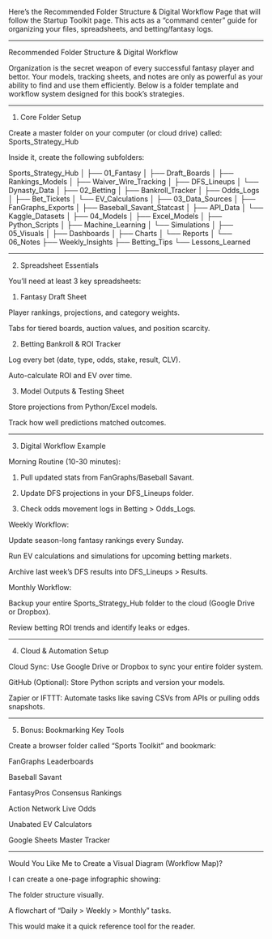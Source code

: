 Here’s the Recommended Folder Structure & Digital Workflow Page that will follow the Startup Toolkit page. This acts as a “command center” guide for organizing your files, spreadsheets, and betting/fantasy logs.


---

Recommended Folder Structure & Digital Workflow

Organization is the secret weapon of every successful fantasy player and bettor. Your models, tracking sheets, and notes are only as powerful as your ability to find and use them efficiently. Below is a folder template and workflow system designed for this book’s strategies.


---

1. Core Folder Setup

Create a master folder on your computer (or cloud drive) called:
Sports_Strategy_Hub

Inside it, create the following subfolders:

Sports_Strategy_Hub
│
├── 01_Fantasy
│   ├── Draft_Boards
│   ├── Rankings_Models
│   ├── Waiver_Wire_Tracking
│   ├── DFS_Lineups
│   └── Dynasty_Data
│
├── 02_Betting
│   ├── Bankroll_Tracker
│   ├── Odds_Logs
│   ├── Bet_Tickets
│   └── EV_Calculations
│
├── 03_Data_Sources
│   ├── FanGraphs_Exports
│   ├── Baseball_Savant_Statcast
│   ├── API_Data
│   └── Kaggle_Datasets
│
├── 04_Models
│   ├── Excel_Models
│   ├── Python_Scripts
│   ├── Machine_Learning
│   └── Simulations
│
├── 05_Visuals
│   ├── Dashboards
│   ├── Charts
│   └── Reports
│
└── 06_Notes
    ├── Weekly_Insights
    ├── Betting_Tips
    └── Lessons_Learned


---

2. Spreadsheet Essentials

You’ll need at least 3 key spreadsheets:

1. Fantasy Draft Sheet

Player rankings, projections, and category weights.

Tabs for tiered boards, auction values, and position scarcity.



2. Betting Bankroll & ROI Tracker

Log every bet (date, type, odds, stake, result, CLV).

Auto-calculate ROI and EV over time.



3. Model Outputs & Testing Sheet

Store projections from Python/Excel models.

Track how well predictions matched outcomes.





---

3. Digital Workflow Example

Morning Routine (10-30 minutes):

1. Pull updated stats from FanGraphs/Baseball Savant.


2. Update DFS projections in your DFS_Lineups folder.


3. Check odds movement logs in Betting > Odds_Logs.



Weekly Workflow:

Update season-long fantasy rankings every Sunday.

Run EV calculations and simulations for upcoming betting markets.

Archive last week’s DFS results into DFS_Lineups > Results.


Monthly Workflow:

Backup your entire Sports_Strategy_Hub folder to the cloud (Google Drive or Dropbox).

Review betting ROI trends and identify leaks or edges.



---

4. Cloud & Automation Setup

Cloud Sync: Use Google Drive or Dropbox to sync your entire folder system.

GitHub (Optional): Store Python scripts and version your models.

Zapier or IFTTT: Automate tasks like saving CSVs from APIs or pulling odds snapshots.



---

5. Bonus: Bookmarking Key Tools

Create a browser folder called “Sports Toolkit” and bookmark:

FanGraphs Leaderboards

Baseball Savant

FantasyPros Consensus Rankings

Action Network Live Odds

Unabated EV Calculators

Google Sheets Master Tracker



---

Would You Like Me to Create a Visual Diagram (Workflow Map)?

I can create a one-page infographic showing:

The folder structure visually.

A flowchart of “Daily > Weekly > Monthly” tasks.


This would make it a quick reference tool for the reader.


